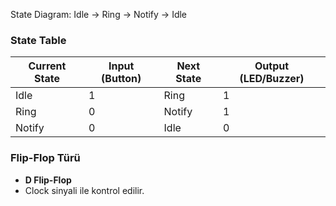 State Diagram:
Idle → Ring → Notify → Idle

### State Table
| Current State | Input (Button) | Next State | Output (LED/Buzzer) |
|---------------|----------------|------------|---------------------|
| Idle          | 1              | Ring       | 1                   |
| Ring          | 0              | Notify     | 1                   |
| Notify        | 0              | Idle       | 0                   |

### Flip-Flop Türü
- **D Flip-Flop**
- Clock sinyali ile kontrol edilir.
